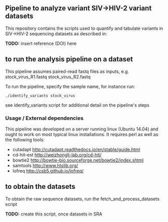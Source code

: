 ## Pipeline to analyze variant SIV->HIV-2 variant datasets

This repository contains the scripts used to quantify and tabulate 
variants in SIV->HIV-2 sequencing datasets as described in:

**TODO:** insert reference (DOI) here 


## to run the analysis pipeline on a dataset

This pipeline assumes paired-read fastq files as inputs, e.g. stock_virus_R1.fastq stock_virus_R2.fastq 

To run the pipeline, specify the sample name, for instance run:

`./identify_variants stock_virus`

see identify_variants script for additional detail on the pipeline's steps


### Usage / External dependencies

This pipeline was developed on a server running linux (Ubuntu 14.04) and ought to
work on most typical linux installations.  It requires perl as well as the following
tools:

* cutadapt			http://cutadapt.readthedocs.io/en/stable/guide.html
* cd-hit-est 		http://weizhongli-lab.org/cd-hit/
* bowtie2			http://bowtie-bio.sourceforge.net/bowtie2/index.shtml
* samtools			http://www.htslib.org/
* lofreq			http://csb5.github.io/lofreq/


## to obtain the datasets

To obtain the raw sequence datasets, run the fetch_and_process_datasets script

**TODO:** create this script, once datasets in SRA 
